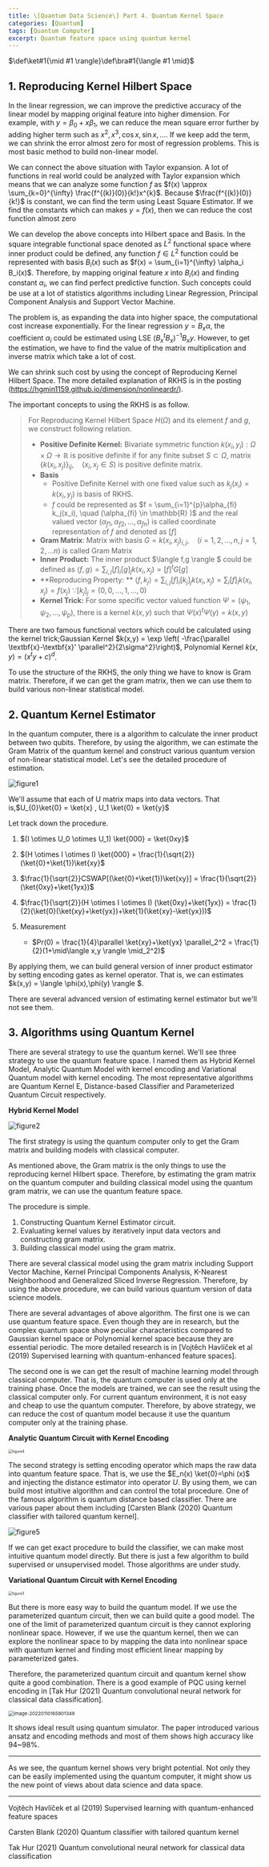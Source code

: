 ```yaml
---
title: \[Quantum Data Science\] Part 4. Quantum Kernel Space
categories: [Quantum]
tags: [Quantum Computer]
excerpt: Quantum feature space using quantum kernel
---
```


$\def\ket#1{\mid #1 \rangle}\def\bra#1{\langle #1 \mid}$



## 1. Reproducing Kernel Hilbert Space

 In the linear regression, we can improve the predictive accuracy of the linear model by mapping original feature into higher dimension. For example, with $y = \beta_0 + x\beta_1$, we can reduce the mean square error further by adding higher term such as $x^2 , x^3,\cos x , \sin x,...$. If we keep add the term, we can shrink the error almost zero for most of regression problems. This is most basic method to build non-linear model.

 We can connect the above situation with Taylor expansion. A lot of functions in real world could be analyzed with Taylor expansion which means that we can analyze some function $f$ as $f(x) \approx \sum_{k=0}^{\infty} \frac{f^{(k)}(0)}{k!}x^{k}$. Because $\frac{f^{(k)}(0)}{k!}$ is constant, we can find the term using Least Square Estimator. If we find the constants which can makes $y=f(x)$, then we can reduce the cost function almost zero

 We can develop the above concepts into Hilbert space and Basis. In the square integrable functional space denoted as $L^2$ functional space where inner product could be defined, any function $f \in L^2$ function could be represented with basis $B_i(x)$ such as $f(x) = \sum_{i=1}^{\infty} \alpha_i B_i(x)$. Therefore, by mapping original feature $x$ into $B_i(x)$ and finding constant $\alpha_i$, we can find perfect predictive function. Such concepts could be use at a lot of statistics algorithms including Linear Regression, Principal Component Analysis and Support Vector Machine.

 The problem is, as expanding the data into higher space, the computational cost increase exponentially. For the linear regression $y = B_x\alpha$, the coefficient $\alpha_i$ could be estimated using LSE $(B_x^tB_x)^{-1}B_xy$. However, to get the estimation, we have to find the value of the matrix multiplication and inverse matrix which take a lot of cost. 

 We can shrink such cost by using the concept of Reproducing Kernel Hilbert Space. The more detailed explanation of RKHS is in the posting (https://hgmin1159.github.io/dimension/nonlineardr/).

 The important concepts to using the RKHS is as follow.

> For Reproducing Kernel Hilbert Space $H(\Omega)$ and its element $f$ and $g$, we construct following relation.
>
> - **Positive Definite Kernel:** Bivariate symmetric function $k(x_i,y_i) : \Omega \times \Omega \rightarrow \mathbb{R}$ is positive definite if for any finite subset $S \subset \Omega$, matrix $\{k(x_i,x_j)\}_{ij}, \quad (x_i ,x_j \in S)$ is positive definite matrix. 
> - **Basis** 
>   - Positive Definite Kernel with one fixed value such as $k_j(x_i) = k(x_i,y_j)$ is basis of RKHS.
>   - $f$ could be represented as $f = \sum_{i=1}^{p}\alpha_{fi} k_j(x_i), \quad (\alpha_{fi} \in \mathbb{R} )$ and the real valued vector $(\alpha_{f1},\alpha_{f2},...,\alpha_{fn})$ is called coordinate representation of $f$ and denoted as $[f]$
> - **Gram Matrix**: Matrix with basis $G = {k(x_i,x_j)}_{i,j} , \quad (i=1,2,...,n,j=1,2,...n)$ is called Gram Matrix
> - **Inner Product:** The inner product $\langle f,g \rangle $ could be defined as $\langle f, g \rangle = \sum_{i,j} [f]_i[g]_j k(x_i,x_j) =[f]^t G[g]$
> - **Reproducing Property: ** $\langle f, k_j\rangle = \sum_{i,j} [f]_i[k_j]_jk(x_i,x_j) = \sum_i [f]_ik(x_i,x_j) = f(x_j)$ $\because [k_j]_j = (0,0,...,1,...,0)$
> - **Kernel Trick:** For some specific vector valued function $\Psi = (\psi_1,\psi_2,...,\psi_p)$, there is a kernel $k(x,y)$ such that $\Psi(x)^t \Psi(y) = k(x,y)$

There are two famous functional vectors which could be calculated using the kernel trick;Gaussian Kernel $k(x,y) = \exp \left( -\frac{\parallel \textbf{x}-\textbf{x}' \parallel^2}{2\sigma^2}\right)$, Polynomial Kernel $k(x,y) = (x^ty+c)^d$.

To use the structure of the RKHS, the only thing we have to know is Gram matrix. Therefore, if we can get the gram matrix, then we can use them to build various non-linear statistical model. 



## 2. Quantum Kernel Estimator

 In the quantum computer, there is a algorithm to calculate the inner product between two qubits. Therefore, by using the algorithm, we can estimate the Gram Matrix of the quantum kernel and construct various quantum version of non-linear statistical model. Let's see the detailed procedure of estimation.

![figure1](\assets\img\post\2022-01-08\figure1.png)

We'll assume that each of U matrix maps into data vectors. That is,$U_{0}\ket{0} = \ket{x} , U_1 \ket{0} = \ket{y}$

Let track down the procedure. 

1. $(I \otimes U_0 \otimes U_1) \ket{000} = \ket{0xy}$
2. $(H \otimes I \otimes I) \ket{000} = \frac{1}{\sqrt{2}}(\ket{0}+\ket{1})\ket{xy}$
3. $\frac{1}{\sqrt{2}}CSWAP[(\ket{0}+\ket{1})\ket{xy}]  = \frac{1}{\sqrt{2}}(\ket{0xy}+\ket{1yx})$
4. $\frac{1}{\sqrt{2}}(H \otimes I \otimes I) (\ket{0xy}+\ket{1yx}) = \frac{1}{2}(\ket{0}(\ket{xy}+\ket{yx})+\ket{1}(\ket{xy}-\ket{yx}))$

5. Measurement
   - $Pr(0) = \frac{1}{4}\parallel \ket{xy}+\ket{yx} \parallel_2^2 = \frac{1}{2}(1+\mid\langle x,y \rangle \mid_2^2)$



By applying them, we can build general version of inner product estimator by setting encoding gates as kernel operator.  That is, we can estimates $k(x,y) = \langle \phi(x),\phi(y) \rangle $.



There are several advanced version of estimating kernel estimator but we'll not see them. 



## 3. Algorithms using Quantum Kernel

There are several strategy to use the quantum kernel.  We'll see three strategy to use the quantum feature space. I named them as Hybrid Kernel Model, Analytic Quantum Model with kernel encoding and Variational Quantum model with kernel encoding. The most representative algorithms are Quantum Kernel E, Distance-based Classifier and Parameterized Quantum Circuit respectively.

**Hybrid Kernel Model**

![figure2](\assets\img\post\2022-01-08\figure2.png)

 The first strategy is using the quantum computer only to get the Gram matrix and building models with classical computer. 

As mentioned above, the Gram matrix is the only things to use the reproducing kernel Hilbert space. Therefore, by estimating the gram matrix on the quantum computer and building classical model using the quantum gram matrix, we can use the quantum feature space. 

The procedure is simple. 

1. Constructing Quantum Kernel Estimator circuit.
2. Evaluating kernel values by iteratively input data vectors and constructing gram matrix.
3. Building classical model using the gram matrix. 



There are several classical model using the gram matrix including Support Vector Machine, Kernel Principal Components Analysis, K-Nearest Neighborhood and Generalized Sliced Inverse Regression. Therefore, by using the above procedure, we can build various quantum version of data science models. 

 There are several advantages of above algorithm. The first one is we can use quantum feature space. Even though they are in research, but the complex quantum space show peculiar characteristics compared to Gaussian kernel space or Polynomial kernel space because they are essential periodic. The more detailed research is in [Vojtěch Havlíček et al (2019) Supervised learning with quantum-enhanced feature spaces]. 

 The second one is we can get the result of machine learning model through classical computer. That is, the quantum computer is used only at the training phase. Once the models are trained, we can see the result using the classical computer only. For current quantum environment, it is not easy and cheap to use the quantum computer. Therefore, by above strategy, we can reduce the cost of quantum model because it use the quantum computer only at the training phase. 

 

**Analytic Quantum Circuit with Kernel Encoding**

<img src="\assets\img\post\2022-01-08\figure4.png" alt="figure4" style="zoom:50%;" />

 The second strategy is setting encoding operator which maps the raw data into quantum feature space. That is, we use the $E_n(x) \ket{0}=\phi (x)$ and injecting the distance estimator into operator $U$. By using them, we can build most intuitive algorithm and can control the total procedure. One of the famous algorithm is quantum distance based classifier. There are various paper about them including [Carsten Blank (2020) Quantum classifier with tailored quantum kernel].  

![figure5](\assets\img\post\2022-01-08\figure5.png)

 If we can get exact procedure to build the classifier, we can make most intuitive quantum model directly. But there is just a few algorithm to build supervised or unsupervised model. Those algorithms are under study.



**Variational Quantum Circuit with Kernel Encoding**

<img src="\assets\img\post\2022-01-08\figure3.png" alt="figure3" style="zoom:50%;" />

But there is more easy way to build the quantum model. If we use the parameterized quantum circuit, then we can build quite a good model. The one of the limit of parameterized quantum circuit is they cannot exploring nonlinear space. However, if we use the quantum kernel, then we can explore the nonlinear space to by mapping the data into nonlinear space with quantum kernel and finding most efficient linear mapping by parameterized gates. 

Therefore, the parameterized quantum circuit and quantum kernel show quite a good combination. There is a good example of PQC using kernel  encoding in [Tak Hur (2021) Quantum convolutional neural network for classical data classification]. 

<img src="\assets\img\post\2022-01-08\figure6.png" alt="image-20220110165801349" style="zoom:67%;" />

 It shows ideal result using quantum simulator. The paper introduced various ansatz and encoding methods and most of them shows high accuracy like 94~98%.



***

As we see, the quantum kernel shows very bright potential. Not only they can be easily implemented using the quantum computer, it might show us the new point of views about data science and data space. 



***

Vojtěch Havlíček et al (2019) Supervised learning with quantum-enhanced feature spaces

Carsten Blank (2020) Quantum classifier with tailored quantum kernel

Tak Hur (2021) Quantum convolutional neural network for classical data classification
